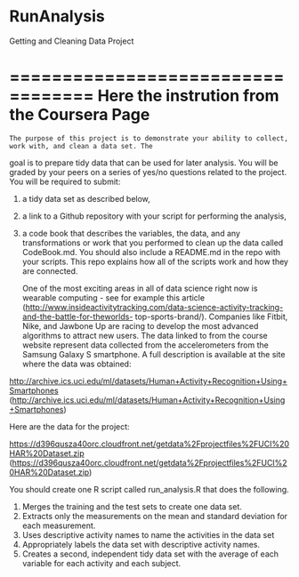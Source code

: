 RunAnalysis
===========

Getting and Cleaning Data Project

==================================
Here the instrution from the Coursera Page
==================================
	The purpose of this project is to demonstrate your ability to collect, work with, and clean a data set. The
goal is to prepare tidy data that can be used for later analysis. 
	You will be graded by your peers on a series of yes/no questions related to the project.
	You will be required to submit:
 1) a tidy data set as described below,
 2) a link to a Github repository with your script for performing the analysis,
 3) a code book that describes the variables, the data, and any transformations or work that you performed to clean up the data called CodeBook.md.
    You should also include a README.md in the repo with your scripts. This repo explains how all of the scripts work and how they are connected.

	One of the most exciting areas in all of data science right now is wearable computing - see for example
this article (http://www.insideactivitytracking.com/data-science-activity-tracking-and-the-battle-for-theworlds-
top-sports-brand/). 
	Companies like Fitbit, Nike, and Jawbone Up are racing to develop the most advanced algorithms to attract new users. The data linked to from the course website represent data
collected from the accelerometers from the Samsung Galaxy S smartphone. A full description is available at the site where the data was obtained:

http://archive.ics.uci.edu/ml/datasets/Human+Activity+Recognition+Using+Smartphones
(http://archive.ics.uci.edu/ml/datasets/Human+Activity+Recognition+Using+Smartphones)

Here are the data for the project:

https://d396qusza40orc.cloudfront.net/getdata%2Fprojectfiles%2FUCI%20HAR%20Dataset.zip
(https://d396qusza40orc.cloudfront.net/getdata%2Fprojectfiles%2FUCI%20HAR%20Dataset.zip)

You should create one R script called run_analysis.R that does the following.

1. Merges the training and the test sets to create one data set.
2. Extracts only the measurements on the mean and standard deviation for each measurement.
3. Uses descriptive activity names to name the activities in the data set
4. Appropriately labels the data set with descriptive activity names.
5. Creates a second, independent tidy data set with the average of each variable for each activity and
each subject.

